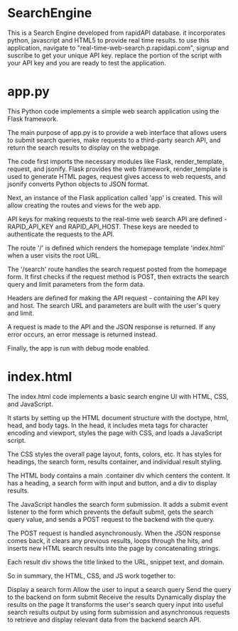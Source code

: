 # SearchEngine
This is a Search Engine developed from rapidAPI database. it incorporates python, javascript and HTML5 to provide real time results. 
to use this application, navigate to  "real-time-web-search.p.rapidapi.com", signup and suscribe to get your unique API key. replace the portion of the script with your API key and you are ready to test the application. 
# app.py
This Python code implements a simple web search application using the Flask framework.

The main purpose of app.py is to provide a web interface that allows users to submit search queries, make requests to a third-party search API, and return the search results to display on the webpage.

The code first imports the necessary modules like Flask, render_template, request, and jsonify. Flask provides the web framework, render_template is used to generate HTML pages, request gives access to web requests, and jsonify converts Python objects to JSON format.

Next, an instance of the Flask application called 'app' is created. This will allow creating the routes and views for the web app.

API keys for making requests to the real-time web search API are defined - RAPID_API_KEY and RAPID_API_HOST. These keys are needed to authenticate the requests to the API.

The route '/' is defined which renders the homepage template 'index.html' when a user visits the root URL.

The '/search' route handles the search request posted from the homepage form. It first checks if the request method is POST, then extracts the search query and limit parameters from the form data.

Headers are defined for making the API request - containing the API key and host. The search URL and parameters are built with the user's query and limit.

A request is made to the API and the JSON response is returned. If any error occurs, an error message is returned instead.

Finally, the app is run with debug mode enabled.

# index.html
The index.html code implements a basic search engine UI with HTML, CSS, and JavaScript.

It starts by setting up the HTML document structure with the doctype, html, head, and body tags. In the head, it includes meta tags for character encoding and viewport, styles the page with CSS, and loads a JavaScript script.

The CSS styles the overall page layout, fonts, colors, etc. It has styles for headings, the search form, results container, and individual result styling.

The HTML body contains a main .container div which centers the content. It has a heading, a search form with input and button, and a div to display results.

The JavaScript handles the search form submission. It adds a submit event listener to the form which prevents the default submit, gets the search query value, and sends a POST request to the backend with the query.

The POST request is handled asynchronously. When the JSON response comes back, it clears any previous results, loops through the hits, and inserts new HTML search results into the page by concatenating strings.

Each result div shows the title linked to the URL, snippet text, and domain.

So in summary, the HTML, CSS, and JS work together to:

Display a search form
Allow the user to input a search query
Send the query to the backend on form submit
Receive the results
Dynamically display the results on the page
It transforms the user's search query input into useful search results output by using form submission and asynchronous requests to retrieve and display relevant data from the backend search API.
